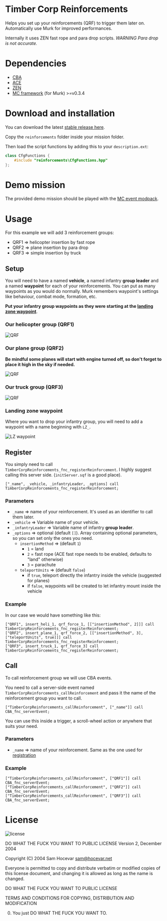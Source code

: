 # Timber Corp Reinforcements

Helps you set up your reinforcements (QRF) to trigger them later on. Automatically use Murk for improved performances.

Internally it uses ZEN fast rope and para drop scripts. _WARNING Para drop is not accurate._

# Dependencies

- [CBA](https://github.com/CBATeam/CBA_A3)
- [ACE](https://github.com/acemod/ACE3)
- [ZEN](https://github.com/zen-mod/ZEN)
- [MC framework](https://www.misfit-company.com/arma3/mission_making/framework/) (for Murk) >=v0.3.4

# Download and installation

You can download the latest [stable release here](https://github.com/Timber-Corp-PMC/arma-reinforcements/releases/latest).

Copy the `reinforcements` folder inside your mission folder.

Then load the script functions by adding this to your `description.ext`:

```hpp
class CfgFunctions {
    #include "reinforcements\CfgFunctions.hpp"
};
```

# Demo mission

The provided demo mission should be played with the [MC event modpack](https://www.misfit-company.com/arma3/swifty/swifty3/#adding-the-modpacks).

# Usage

For this example we will add 3 reinforcement groups:

- QRF1 => helicopter insertion by fast rope
- QRF2 => plane insertion by para drop
- QRF3 => simple insertion by truck

## Setup

You will need to have a named **vehicle**, a named infantry **group leader** and a named **waypoint** for each of your reinforcements. 
You can put as many waypoints as you would do normally. Murk remembers waypoint's settings like behaviour, combat mode, formation, etc.

**Put your infantry group waypoints as they were starting at the [landing zone waypoint](#landing-zone-waypoint)**.

### Our helicopter group (QRF1)

![QRF](docs/setup/qrf1.png)

### Our plane group (QRF2)

**Be mindful some planes will start with engine turned off, so don't forget to place it high in the sky if needed.**

![QRF](docs/setup/qrf2.png)

### Our truck group (QRF3)

![QRF](docs/setup/qrf3.png)

### Landing zone waypoint

Where you want to drop your infantry group, you will need to add a waypoint with a name beginning with `LZ_`.

![LZ waypoint](docs/setup/lz_waypoint.png)

## Register

You simply need to call `TimberCorpReinforcements_fnc_registerReinforcement`. I highly suggest calling this server side. (`initServer.sqf` is a good place).

```sqf
["_name", _vehicle, _infantryLeader, _options] call TimberCorpReinforcements_fnc_registerReinforcement;
```

### Parameters

- `_name` => name of your reinforcement. It's used as an identifier to call them later.
- `_vehicle` => Variable name of your vehicle.
- `_infantryLeader` => Variable name of infantry **group leader**.
- `_options` => optional (default `[]`). Array containing optional parameters, so you can set only the ones you need.
    - `insertionMethod` => (default `1`)  
        - `1` = land  
        - `2` = fast rope (ACE fast rope needs to be enabled, defaults to "land" otherwise)  
        - `3` = parachute
    - `teleportUnits` => (default `false`)
      - if `true`, teleport directly the infantry inside the vehicle (suggested for planes)  
      - if `false`, waypoints will be created to let infantry mount inside the vehicle

### Example

In our case we would have something like this:

```sqf
["QRF1", insert_heli_1, qrf_force_1, [["insertionMethod", 2]]] call TimberCorpReinforcements_fnc_registerReinforcement;
["QRF2", insert_plane_1, qrf_force_2, [["insertionMethod", 3], ["teleportUnits", true]]] call TimberCorpReinforcements_fnc_registerReinforcement;
["QRF3", insert_truck_1, qrf_force_3] call TimberCorpReinforcements_fnc_registerReinforcement;
 ```

## Call

To call reinforcement group we will use CBA events.

You need to call a server-side event named `TimberCorpReinforcements_callReinforcement` and pass it the name of the reinforcement group you want to call.

```sqf
["TimberCorpReinforcements_callReinforcement", ["_name"]] call CBA_fnc_serverEvent;
```

You can use this inside a trigger, a scroll-wheel action or anywhere that suits your need.

### Parameters

- `_name` => name of your reinforcement. Same as the one used for [registration](#register)

### Example

```sqf
["TimberCorpReinforcements_callReinforcement", ["QRF1"]] call CBA_fnc_serverEvent;
["TimberCorpReinforcements_callReinforcement", ["QRF2"]] call CBA_fnc_serverEvent;
["TimberCorpReinforcements_callReinforcement", ["QRF3"]] call CBA_fnc_serverEvent;
 ```

# License

![license](http://www.wtfpl.net/wp-content/uploads/2012/12/wtfpl-badge-4.png)

DO WHAT THE FUCK YOU WANT TO PUBLIC LICENSE Version 2, December 2004

Copyright (C) 2004 Sam Hocevar <sam@hocevar.net>

Everyone is permitted to copy and distribute verbatim or modified copies of this license document, and changing it is
allowed as long as the name is changed.

DO WHAT THE FUCK YOU WANT TO PUBLIC LICENSE

TERMS AND CONDITIONS FOR COPYING, DISTRIBUTION AND MODIFICATION

0. You just DO WHAT THE FUCK YOU WANT TO.
